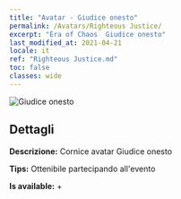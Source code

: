 ```yaml
---
title: "Avatar - Giudice onesto"
permalink: /Avatars/Righteous Justice/
excerpt: "Era of Chaos  Giudice onesto"
last_modified_at: 2021-04-21
locale: it
ref: "Righteous Justice.md"
toc: false
classes: wide
---
```

 ![Giudice onesto](/images/a/avatarFrame_74.png)

## Dettagli

 **Descrizione:** Cornice avatar Giudice onesto 

 **Tips:** Ottenibile partecipando all'evento 

 **Is available:**  + 

